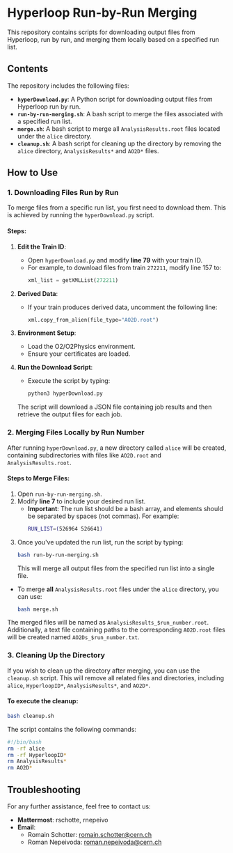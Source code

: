 
# Hyperloop Run-by-Run Merging

This repository contains scripts for downloading output files from Hyperloop, run by run, and merging them locally based on a specified run list.

## Contents

The repository includes the following files:

- **`hyperDownload.py`**: A Python script for downloading output files from Hyperloop run by run.
- **`run-by-run-merging.sh`**: A bash script to merge the files associated with a specified run list.
- **`merge.sh`**: A bash script to merge all `AnalysisResults.root` files located under the `alice` directory.
- **`cleanup.sh`**: A bash script for cleaning up the directory by removing the `alice` directory, `AnalysisResults*` and `AO2D*` files.

## How to Use

### 1. Downloading Files Run by Run

To merge files from a specific run list, you first need to download them. This is achieved by running the `hyperDownload.py` script.

#### Steps:
1. **Edit the Train ID**:
   - Open `hyperDownload.py` and modify **line 79** with your train ID.
   - For example, to download files from train `272211`, modify line 157 to:  
     ```python
     xml_list = getXMLList(272211)
     ```

2. **Derived Data**:
   - If your train produces derived data, uncomment the following line:
     ```python
     xml.copy_from_alien(file_type="AO2D.root")
     ```

3. **Environment Setup**:
   - Load the O2/O2Physics environment.
   - Ensure your certificates are loaded.

4. **Run the Download Script**:
   - Execute the script by typing:
     ```bash
     python3 hyperDownload.py
     ```
   The script will download a JSON file containing job results and then retrieve the output files for each job.

### 2. Merging Files Locally by Run Number

After running `hyperDownload.py`, a new directory called `alice` will be created, containing subdirectories with files like `AO2D.root` and `AnalysisResults.root`.

#### Steps to Merge Files:
1. Open `run-by-run-merging.sh`.
2. Modify **line 7** to include your desired run list.
   - **Important**: The run list should be a bash array, and elements should be separated by spaces (not commas). For example:
     ```bash
     RUN_LIST=(526964 526641)
     ```
3. Once you've updated the run list, run the script by typing:
   ```bash
   bash run-by-run-merging.sh
   ```
   This will merge all output files from the specified run list into a single file.

- To merge **all** `AnalysisResults.root` files under the `alice` directory, you can use:
   ```bash
   bash merge.sh
   ```

The merged files will be named as `AnalysisResults_$run_number.root`. Additionally, a text file containing paths to the corresponding `AO2D.root` files will be created named `AO2Ds_$run_number.txt`.

### 3. Cleaning Up the Directory

If you wish to clean up the directory after merging, you can use the `cleanup.sh` script. This will remove all related files and directories, including `alice`, `HyperloopID*`, `AnalysisResults*`, and `AO2D*`.

#### To execute the cleanup:
```bash
bash cleanup.sh
```

The script contains the following commands:
```bash
#!/bin/bash
rm -rf alice
rm -rf HyperloopID*
rm AnalysisResults*
rm AO2D*
```

## Troubleshooting

For any further assistance, feel free to contact us:
- **Mattermost**: rschotte, rnepeivo
- **Email**:  
   - Romain Schotter: [romain.schotter@cern.ch](mailto:romain.schotter@cern.ch)
   - Roman Nepeivoda: [roman.nepeivoda@cern.ch](mailto:roman.nepeivoda@cern.ch)
